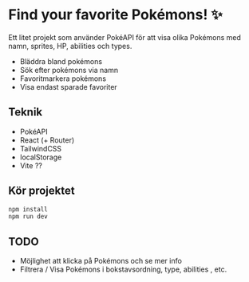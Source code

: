 
# Find your favorite Pokémons! :sparkles:

Ett litet projekt som använder PokéAPI för att visa olika Pokémons med namn, sprites, HP, abilities och types. 

- Bläddra bland pokémons
- Sök efter pokémons via namn
- Favoritmarkera pokémons
- Visa endast sparade favoriter

## Teknik

- PokéAPI
- React (+ Router)
- TailwindCSS
- localStorage
- Vite ??

## Kör projektet

```bash
npm install
npm run dev
```

## TODO

- Möjlighet att klicka på Pokémons och se mer info
- Filtrera / Visa Pokémons i bokstavsordning, type, abilities , etc. 